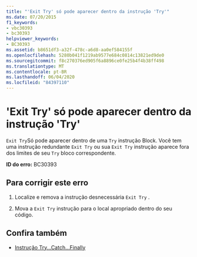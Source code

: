 ```yaml
---
title: "'Exit Try' só pode aparecer dentro da instrução 'Try'"
ms.date: 07/20/2015
f1_keywords:
- vbc30393
- bc30393
helpviewer_keywords:
- BC30393
ms.assetid: b8651df3-a32f-478c-a6d8-aa0ef584155f
ms.openlocfilehash: 5280b041f1219ab9577e684c0814c13821ed9de0
ms.sourcegitcommit: f8c270376ed905f6a8896ce0fe25b4f4b38ff498
ms.translationtype: MT
ms.contentlocale: pt-BR
ms.lasthandoff: 06/04/2020
ms.locfileid: "84397110"
---
```

# <a name="exit-try-can-only-appear-inside-a-try-statement"></a>'Exit Try' só pode aparecer dentro da instrução 'Try'
`Exit Try`Só pode aparecer dentro de uma `Try` instrução Block. Você tem uma instrução redundante `Exit Try` ou sua `Exit Try` instrução aparece fora dos limites de seu `Try` bloco correspondente.  
  
 **ID do erro:** BC30393  
  
## <a name="to-correct-this-error"></a>Para corrigir este erro  
  
1. Localize e remova a instrução desnecessária `Exit Try` .  
  
2. Mova a `Exit Try` instrução para o local apropriado dentro do seu código.  
  
## <a name="see-also"></a>Confira também

- [Instrução Try...Catch...Finally](../language-reference/statements/try-catch-finally-statement.md)
